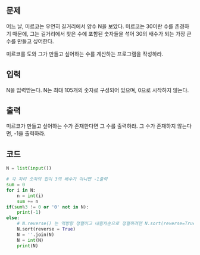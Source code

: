 ## 문제
어느 날, 미르코는 우연히 길거리에서 양수 N을 보았다. 미르코는 30이란 수를 존경하기 때문에, 그는 길거리에서 찾은 수에 포함된 숫자들을 섞어 30의 배수가 되는 가장 큰 수를 만들고 싶어한다.

미르코를 도와 그가 만들고 싶어하는 수를 계산하는 프로그램을 작성하라.

## 입력
N을 입력받는다. N는 최대 105개의 숫자로 구성되어 있으며, 0으로 시작하지 않는다.

## 출력
미르코가 만들고 싶어하는 수가 존재한다면 그 수를 출력하라. 그 수가 존재하지 않는다면, -1을 출력하라.

## 코드
```python
N = list(input())

# 각 자리 숫자의 합이 3의 배수가 아니면 -1출력
sum = 0
for i in N:
    n = int(i)
    sum += n
if(sum%3 != 0 or '0' not in N):
    print(-1)
else:
    # N.reverse() 는 역방향 정렬이고 내림차순으로 정렬하려면 N.sort(reverse=True)로 써줘야함..
    N.sort(reverse = True)
    N = ''.join(N)
    N = int(N)
    print(N)
```

